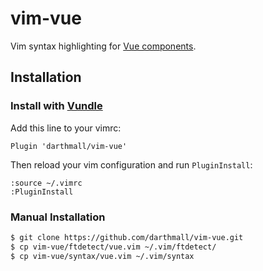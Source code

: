 # vim-vue

Vim syntax highlighting for [Vue
components](http://vuejs.org/guide/application.html#Single_File_Components).

## Installation

### Install with [Vundle][]

Add this line to your vimrc:

`Plugin 'darthmall/vim-vue'`

Then reload your vim configuration and run `PluginInstall`:

```vim
:source ~/.vimrc
:PluginInstall
```

### Manual Installation

```bash
$ git clone https://github.com/darthmall/vim-vue.git
$ cp vim-vue/ftdetect/vue.vim ~/.vim/ftdetect/
$ cp vim-vue/syntax/vue.vim ~/.vim/syntax
```

[Vundle]: https://github.com/gmarik/Vundle.vim
